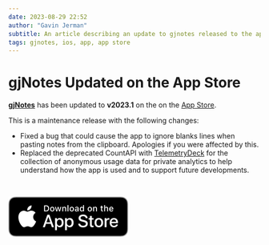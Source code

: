 ```yaml
---
date: 2023-08-29 22:52
author: "Gavin Jerman"
subtitle: An article describing an update to gjnotes released to the app store.
tags: gjnotes, ios, app, app store
---
```


# gjNotes Updated on the App Store

[**gjNotes**](/projects/gjNotes) has been updated to **v2023.1** on the on the [App Store](https://apps.apple.com/app/gjnotes/id1562333522?platform=iphone).  

This is a maintenance release with the following changes:
- Fixed a bug that could cause the app to ignore blanks lines when pasting notes from the clipboard. Apologies if you were affected by this.
- Replaced the deprecated CountAPI with [TelemetryDeck](https://telemetrydeck.com/) for the collection of anonymous usage data for private analytics to help understand how the app is used and to support future developments.
<br>

[![download](/images/Download_on_the_App_Store_Badge_US-UK_RGB_blk_092917.svg)](https://apps.apple.com/app/gjnotes/id1562333522?platform=iphone)
